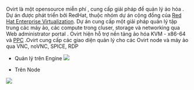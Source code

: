 
Ovirt là một opensource miễn phí , cung cấp giải pháp để quản lý ảo hóa . Dự án được phát triển bởi RedHat, thuộc nhóm dự án cộng đồng của [Red Hat Enterprise Virtualization](https://en.wikipedia.org/wiki/Red_Hat_Enterprise_Virtualization). Dự án cung cấp một giải pháp quản lý tập trung các máy ảo, các compute trong cluser, storage và networking qua Web administrator portal . Ovirt hiện hỗ trợ nền tảng ảo hóa KVM - x86-64 và [PPC](https://en.wikipedia.org/wiki/PowerPC "PowerPC") .Ovirt cung cấp các giao diện quản lý cho  các Ovirt node và  máy ảo qua VNC, noVNC, SPICE, RDP  

- Quản lý trên Engine
![](https://i.imgur.com/C2ZbTq5.png)

- Trên Node

![](https://i.imgur.com/x0hty1O.png)
